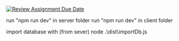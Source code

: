 [![Review Assignment Due Date](https://classroom.github.com/assets/deadline-readme-button-22041afd0340ce965d47ae6ef1cefeee28c7c493a6346c4f15d667ab976d596c.svg)](https://classroom.github.com/a/mZvJNLGT)



run "npm run dev" in server folder
run "npm run dev" in client folder

import database with (from sever)
node .\dist\importDb.js
